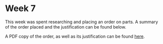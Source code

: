 # Week 7

This week was spent researching and placing an order on parts. A summary of the order placed and the justification can be found below.

A PDF copy of the order, as well as its justification can be found [here](https://drive.google.com/file/d/0B-P4-RA44wmtZ0tCeFZkeHNoNFE/view?usp=sharing).